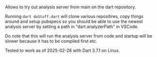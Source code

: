 Allows to try out analysis server from main on the dart repository.

Running `dart doStuff.dart` will clone various repositires, copy things around
and setup pubspecs so you should be able to use the newest analysis server by
setting a path in "dart.analyzerPath" in VSCode.

Do note that this will run the analysis server from code and startup will be
slower because it has to be compiled first etc.

Tested to work as of 2025-02-28 with Dart 3.7.1 on Linux.
